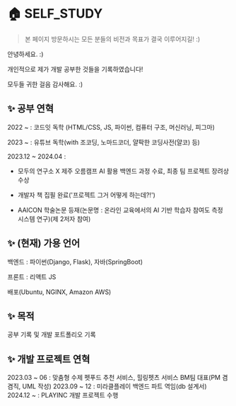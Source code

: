 # 🏠 SELF_STUDY
> 본 페이지 방문하시는 모든 분들의 비전과 목표가 결국 이루어지길! :)

안녕하세요. :)

개인적으로 제가 개발 공부한 것들을 기록하였습니다!

모두들 귀한 걸음 감사해요. :)

## ✨  공부 연혁 
2022 ~ : 코드잇 독학 (HTML/CSS, JS, 파이썬, 컴퓨터 구조, 머신러닝, 피그마)

2023 ~ : 유튜브 독학(with 조코딩, 노마드코더, 얄팍한 코딩사전(얄코) 등)

2023.12 ~ 2024.04 :

- 모두의 연구소 X 제주 오름캠프 AI 활용 백엔드 과정 수료, 최종 팀 프로젝트 장려상 수상

- 개발자 책 집필 완료('프로젝트 그거 어떻게 하는데?!')

- AAICON 학술논문 등재(논문명 : 온라인 교육에서의 AI 기반 학습자 참여도 측정 시스템 연구)(제 2저자 참여)

## ✨  (현재) 가용 언어
백엔드 : 파이썬(Django, Flask), 자바(SpringBoot)

프론트 : 리액트 JS

배포(Ubuntu, NGINX, Amazon AWS)

## ✨ 목적
공부 기록 및 개발 포트폴리오 기록

## ✨ 개발 프로젝트 연혁
2023.03 ~ 06 : 맞춤형 수제 펫푸드 추천 서비스, 힐링펫츠 서비스 BM팀 대표(PM 겸겸직, UML 작성)
2023.09 ~ 12 : 미라클플레이 백엔드 파트 역임(db 설계서)
2024.12 ~ : PLAYINC 개발 프로젝트 수행

